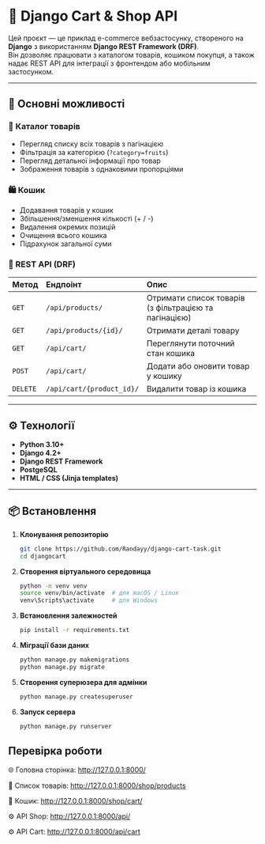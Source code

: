 # 🛒 Django Cart & Shop API

Цей проєкт — це приклад e-commerce вебзастосунку, створеного на **Django** з використанням **Django REST Framework (DRF)**.  
Він дозволяє працювати з каталогом товарів, кошиком покупця, а також надає REST API для інтеграції з фронтендом або мобільним застосунком.

---

## 🚀 Основні можливості

### 🏬 Каталог товарів
- Перегляд списку всіх товарів з пагінацією
- Фільтрація за категорією (`?category=fruits`)
- Перегляд детальної інформації про товар
- Зображення товарів з однаковими пропорціями

### 🛍️ Кошик
- Додавання товарів у кошик
- Збільшення/зменшення кількості (+ / -)
- Видалення окремих позицій
- Очищення всього кошика
- Підрахунок загальної суми

### 🔗 REST API (DRF)
| Метод | Ендпоінт | Опис |
|:------|:----------|:-----|
| `GET` | `/api/products/` | Отримати список товарів (з фільтрацією та пагінацією) |
| `GET` | `/api/products/{id}/` | Отримати деталі товару |
| `GET` | `/api/cart/` | Переглянути поточний стан кошика |
| `POST` | `/api/cart/` | Додати або оновити товар у кошику |
| `DELETE` | `/api/cart/{product_id}/` | Видалити товар із кошика |

---

## ⚙️ Технології

- **Python 3.10+**
- **Django 4.2+**
- **Django REST Framework**
- **PostgeSQL**
- **HTML / CSS (Jinja templates)**

---

## 📦 Встановлення

1. **Клонування репозиторію**
   ```bash
   git clone https://github.com/Randayy/django-cart-task.git
   cd djangocart

2. **Створення віртуального середовища**
   ```bash
   python -m venv venv
   source venv/bin/activate  # для macOS / Linux
   venv\Scripts\activate     # для Windows
   
3. **Встановлення залежностей**
   ```bash
   pip install -r requirements.txt

4. **Міграції бази даних**
   ```bash
   python manage.py makemigrations
   python manage.py migrate
   
5. **Cтворення суперюзера для адмінки**
   ```bash
   python manage.py createsuperuser

6. **Запуск сервера**
   ```bash
   python manage.py runserver

## Перевірка роботи

🌐 Головна сторінка: http://127.0.0.1:8000/

🧾 Список товарів: http://127.0.0.1:8000/shop/products

🛒 Кошик: http://127.0.0.1:8000/shop/cart/

⚙️ API Shop: http://127.0.0.1:8000/api/

⚙️ API Cart: http://127.0.0.1:8000/api/cart
 


